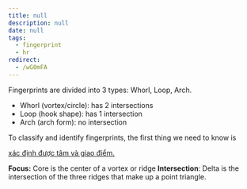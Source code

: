 ```yaml
---
title: null
description: null
date: null
tags:
  - fingerprint
  - hr
redirect:
  - /wG0mFA
---
```


Fingerprints are divided into 3 types: Whorl, Loop, Arch.

- Whorl (vortex/circle): has 2 intersections
- Loop (hook shape): has 1 intersection
- Arch (arch form): no intersection

To classify and identify fingerprints, the first thing we need to know is

[xác định được tâm và giao điểm.](https://lindanga.com/nhan-dien-phan-loai-dau-van-tay/)

**Focus:** Core is the center of a vortex or ridge **Intersection**: Delta is the intersection of the three ridges that make up a point triangle.
